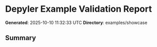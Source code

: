 # Depyler Example Validation Report

**Generated**: 2025-10-10 11:32:33 UTC
**Directory**: examples/showcase

## Summary


